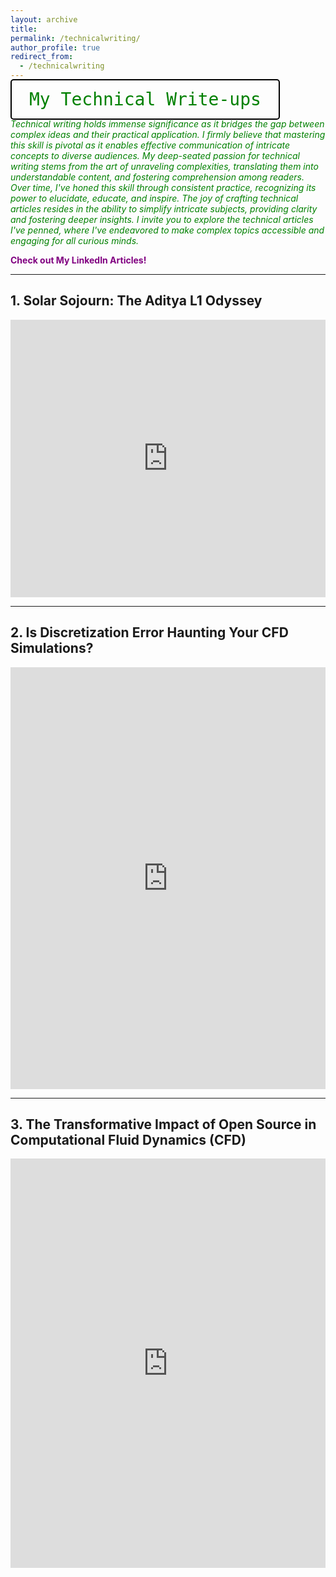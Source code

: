 ```yaml
---
layout: archive
title: 
permalink: /technicalwriting/
author_profile: true
redirect_from:
  - /technicalwriting
---
```

<kbd style="font-size: 2em; padding: 0.5em 1em; border: 2px solid #000; border-radius: 5px; color: green;">My Technical Write-ups</kbd>

<span style="color:green">*Technical writing holds immense significance as it bridges the gap between complex ideas and their practical application. I firmly believe that mastering this skill is pivotal as it enables effective communication of intricate concepts to diverse audiences. My deep-seated passion for technical writing stems from the art of unraveling complexities, translating them into understandable content, and fostering comprehension among readers. Over time, I've honed this skill through consistent practice, recognizing its power to elucidate, educate, and inspire. The joy of crafting technical articles resides in the ability to simplify intricate subjects, providing clarity and fostering deeper insights. I invite you to explore the technical articles I've penned, where I've endeavored to make complex topics accessible and engaging for all curious minds.*</span> 

<span style="color:purple; font-weight: bold;">Check out My LinkedIn Articles!</span>

---

<div class="article">
    <div class="article-info">
        <h2>1. Solar Sojourn: The Aditya L1 Odyssey</h2>
    </div>
    <iframe src="https://www.linkedin.com/embed/feed/update/urn:li:ugcPost:7104422202749423616" height="444" width="504" frameborder="0" allowfullscreen="" title="Embedded post"></iframe>
</div>

---

<div class="article">
    <div class="article-info">
        <h2>2. Is Discretization Error Haunting Your CFD Simulations?</h2>
    </div>
    <iframe src="https://www.linkedin.com/embed/feed/update/urn:li:ugcPost:7117127669732757504" height="675" width="504" frameborder="0" allowfullscreen="" title="Embedded post"></iframe>
</div>

---

<div class="article">
    <div class="article-info">
        <h2>3. The Transformative Impact of Open Source in Computational Fluid Dynamics (CFD)</h2>
    </div>
    <iframe src="https://www.linkedin.com/embed/feed/update/urn:li:ugcPost:7125034915418570753" height="655" width="504" frameborder="0" allowfullscreen="" title="Embedded post"></iframe>
</div>
